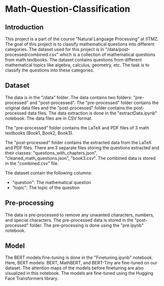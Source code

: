 # Math-Question-Classification

## Introduction
This project is a part of the course "Natural Language Processing" at IITMZ. The goal of this project is to classify mathematical questions into different categories. The dataset used for this project is in "/data/post-processed/combined.csv" which is a collection of mathematical questions from math textbooks. The dataset contains questions from different mathematical topics like algebra, calculus, geometry, etc. The task is to classify the questions into these categories.

## Dataset
The data is in the "/data" folder. The data contains two folders: "pre-processed" and "post-processed". The "pre-processed" folder contains the original data files and the "post-processed" folder contains the post-processed data files. The data extraction is done in the "extractData.ipynb" notebook. The data files are in CSV format.

The "pre-processed" folder contains the LaTeX and PDF files of 3 math textbooks (Book1, Book2, Book3).

The "post-processed" folder contains the extracted data from the LaTeX and PDF files. There are 3 separate files storing the questions extracted and their classes: "questions_with_chapters.json", "cleaned_math_questions.json", "book3.csv". The combined data is stored in the "combined.csv" file.

The dataset contain the following columns:
- "question": The mathematical question
- "topic": The topic of the question

## Pre-processing
The data is pre-processed to remove any unwanted characters, numbers, and special characters. The pre-processed data is stored in the "post-processed" folder. The pre-processing is done using the "pre.ipynb" notebook.

## Model
The BERT models fine-tuning is done in the "Finetuning.ipynb" notebook. Here, BERT models: BERT, MathBERT, and BERT-Tiny are fine-tuned on our dataset. The attention maps of the models before finetuning are also visualized in this notebook. The models are fine-tuned using the Hugging Face Transformers library. 